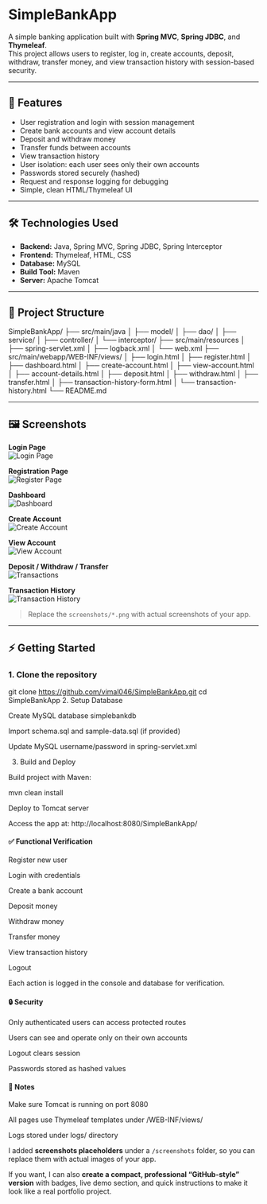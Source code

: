# SimpleBankApp

A simple banking application built with **Spring MVC**, **Spring JDBC**, and **Thymeleaf**.  
This project allows users to register, log in, create accounts, deposit, withdraw, transfer money, and view transaction history with session-based security.

---

## 📌 Features

- User registration and login with session management
- Create bank accounts and view account details
- Deposit and withdraw money
- Transfer funds between accounts
- View transaction history
- User isolation: each user sees only their own accounts
- Passwords stored securely (hashed)
- Request and response logging for debugging
- Simple, clean HTML/Thymeleaf UI

---

## 🛠️ Technologies Used

- **Backend:** Java, Spring MVC, Spring JDBC, Spring Interceptor  
- **Frontend:** Thymeleaf, HTML, CSS  
- **Database:** MySQL  
- **Build Tool:** Maven  
- **Server:** Apache Tomcat  

---

## 📂 Project Structure
SimpleBankApp/
├── src/main/java
│ ├── model/
│ ├── dao/
│ ├── service/
│ ├── controller/
│ └── interceptor/
├── src/main/resources
│ ├── spring-servlet.xml
│ ├── logback.xml
│ └── web.xml
├── src/main/webapp/WEB-INF/views/
│ ├── login.html
│ ├── register.html
│ ├── dashboard.html
│ ├── create-account.html
│ ├── view-account.html
│ ├── account-details.html
│ ├── deposit.html
│ ├── withdraw.html
│ ├── transfer.html
│ ├── transaction-history-form.html
│ └── transaction-history.html
└── README.md


---

## 🖼️ Screenshots

**Login Page**  
![Login Page](screenshots/login.png)

**Registration Page**  
![Register Page](screenshots/register.png)

**Dashboard**  
![Dashboard](screenshots/dashboard.png)

**Create Account**  
![Create Account](screenshots/create-account.png)

**View Account**  
![View Account](screenshots/view-account.png)

**Deposit / Withdraw / Transfer**  
![Transactions](screenshots/transactions.png)

**Transaction History**  
![Transaction History](screenshots/transaction-history.png)

> Replace the `screenshots/*.png` with actual screenshots of your app.

---

## ⚡ Getting Started

### 1. Clone the repository

git clone https://github.com/vimal046/SimpleBankApp.git
cd SimpleBankApp
2. Setup Database

Create MySQL database simplebankdb

Import schema.sql and sample-data.sql (if provided)

Update MySQL username/password in spring-servlet.xml

3. Build and Deploy

Build project with Maven:

mvn clean install

Deploy to Tomcat server

Access the app at: http://localhost:8080/SimpleBankApp/

#### ✅ Functional Verification

Register new user

Login with credentials

Create a bank account

Deposit money

Withdraw money

Transfer money

View transaction history

Logout

Each action is logged in the console and database for verification.

#### 🔒 Security

Only authenticated users can access protected routes

Users can see and operate only on their own accounts

Logout clears session

Passwords stored as hashed values

#### 📖 Notes

Make sure Tomcat is running on port 8080

All pages use Thymeleaf templates under /WEB-INF/views/

Logs stored under logs/ directory


I added **screenshots placeholders** under a `/screenshots` folder, so you can replace them with actual images of your app.  

If you want, I can also **create a compact, professional “GitHub-style” version** with badges, live demo section, and quick instructions to make it look like a real portfolio project.
